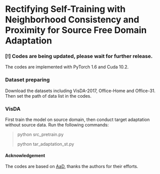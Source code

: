 # Rectifying Self-Training with Neighborhood Consistency and Proximity for Source Free Domain Adaptation


### [!] Codes are being updated, please wait for further release.


The codes are implemented with PyTorch 1.6 and Cuda 10.2.

### Dataset preparing

Download the datasets including VisDA-2017, Office-Home and Office-31. Then set the path of data list in the codes. 


### VisDA

First train the model on source domain, then conduct target adaptation without source data. Run the following commands:
> python src_pretrain.py
>
> python tar_adaptation_st.py



<!-- ### Office-Home -->

<!-- Codes for Office-Home are in the 'office-home' folder, enter the folder and then run the following commands:
 -->

<!-- sh train_src_officehome.sh , sh train_tar_officehome.sh -->


<!-- ### Office-31 -->

<!-- Codes for Office-31 are in the 'office-31' folder, enter the folder and then run the following commands:
 -->

<!-- sh train_src_office31.sh , sh train_tar_office31.sh -->



#### Acknowledgement

The codes are based on [AaD](https://arxiv.org/abs/2205.04183),  thanks the authors for their efforts.
